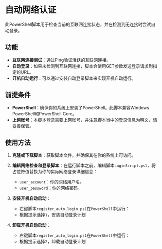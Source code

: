 # 自动网络认证

此PowerShell脚本用于检查当前的互联网连接状态，并在检测到无连接时尝试自动登录。

## 功能

- **互联网连接测试**：通过Ping验证活跃的互联网连接。
- **自动登录**：如果未检测到互联网连接，脚本会使用GET参数发送登录请求到指定的URL。
- **开机自动运行**：可以通过安装自动登录脚本来实现开机自动运行。

## 前提条件

- **PowerShell**：确保你的系统上安装了PowerShell。此脚本兼容Windows PowerShell和PowerShell Core。
- **上网账号**：本脚本登录需要上网账号，并注意脚本当中的登录信息为明文，请妥善保管。

## 使用方法

1. **克隆或下载脚本**：获取脚本文件，并确保其在你的系统上可访问。

2. **编辑网络检查和登录脚本**：在运行脚本之前，编辑脚本`LoginScript.ps1`，将占位符值替换为你的实际网络登录详细信息：
   - `user_account`：你的网络用户名。
   - `user_password`：你的网络密码。

3. **安装开机自动启动**：
   - 右键脚本`register_auto_login.ps1`在`PowerShell`中运行：
   - 根据提示选择`1`，安装自动登录计划

4. **卸载开机自动启动**：
   - 右键脚本`register_auto_login.ps1`在`PowerShell`中运行：
   - 根据提示选择`2`，卸载自动登录计划